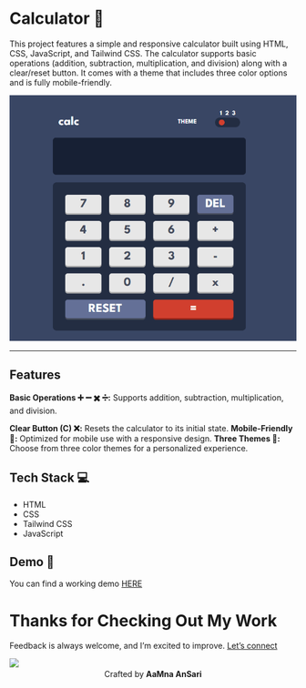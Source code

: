 # Calculator 🧮

This project features a simple and responsive calculator built using HTML, CSS, JavaScript, and Tailwind CSS. The calculator supports basic operations (addition, subtraction, multiplication, and division) along with a clear/reset button. It comes with a theme that includes three color options and is fully mobile-friendly.

<p align="center">
  <img src="./images/calculator.gif" alt="See Result">
</p>

---

## Features
**Basic Operations ➕ ➖ ✖️ ➗:** Supports addition, subtraction, multiplication, and division.

**Clear Button (C) ❌:** Resets the calculator to its initial state.
**Mobile-Friendly 📱:** Optimized for mobile use with a responsive design.
**Three Themes 🎨:** Choose from three color themes for a personalized experience.

## Tech Stack 💻
- HTML 
- CSS 
- Tailwind CSS 
- JavaScript 

<!-- ### 🎨 Theme # 01
![](./images/frontmentor.webp)
### 🎨 Theme # 02
![](./images/calTheme2.PNG)
### 🎨 Theme # 03
![](./images/calTheme3.PNG) -->

<!-- ### 🎨 Mobile Version
<p align="center">
  <img src="./images/calMbl1.PNG" alt="See Result">
</p> -->

##  Demo 🎥
You can find a working demo [HERE](https://simple-calculaor.netlify.app/)


# Thanks for Checking Out My Work

Feedback is always welcome, and I’m excited to improve. 
[Let’s connect](https://linktr.ee/aamna_ansari)

<img src="https://user-images.githubusercontent.com/73097560/115834477-dbab4500-a447-11eb-908a-139a6edaec5c.gif">

<div align = 'center'>
 Crafted by <b>AaMna AnSari
</div>



